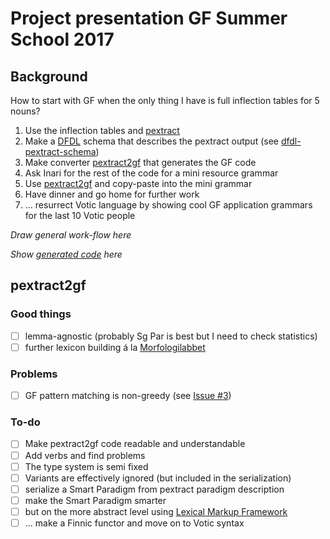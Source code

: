 # Project presentation GF Summer School 2017

## Background

How to start with GF when the only thing I have is full inflection tables for 5 nouns?

1. Use the inflection tables and [pextract](https://github.com/marfors/paradigmextract)
2. Make a [DFDL](http://dfdlschemas.github.io/) schema that describes the pextract output (see [dfdl-pextract-schema](https://github.com/keeleleek/dfdl-pextract-schema))
3. Make converter [pextract2gf](https://github.com/keeleleek/pextract2gf) that generates the GF code
4. Ask Inari for the rest of the code for a mini resource grammar
5. Use [pextract2gf](https://github.com/keeleleek/pextract2gf) and copy-paste into the mini grammar
6. Have dinner and go home for further work
7. ... resurrect Votic language by showing cool GF application grammars for the last 10 Votic people

_Draw general work-flow here_

_Show [generated code](https://github.com/keeleleek/pextract2gf/tree/master/examples) here_

## pextract2gf

### Good things

- [ ] lemma-agnostic (probably Sg Par is best but I need to check statistics)
- [ ] further lexicon building á la [Morfologilabbet](https://spraakbanken.gu.se/karp/morfologilabbet)

### Problems

- [ ] GF pattern matching is non-greedy (see [Issue #3](https://github.com/keeleleek/GF-Votic/issues/3))

### To-do

- [ ] Make pextract2gf code readable and understandable
- [ ] Add verbs and find problems
- [ ] The type system is semi fixed
- [ ] Variants are effectively ignored (but included in the serialization)
- [ ] serialize a Smart Paradigm from pextract paradigm description
- [ ] make the Smart Paradigm smarter
- [ ] but on the more abstract level using [Lexical Markup Framework](http://www.lexicalmarkupframework.org/)
- [ ] ... make a Finnic functor and move on to Votic syntax
